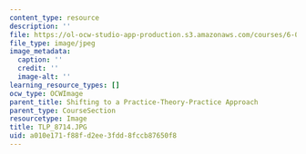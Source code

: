 ```yaml
---
content_type: resource
description: ''
file: https://ol-ocw-studio-app-production.s3.amazonaws.com/courses/6-01sc-introduction-to-electrical-engineering-and-computer-science-i-spring-2011/a010e171f88fd2ee3fdd8fccb87650f8_TLP_8714.JPG
file_type: image/jpeg
image_metadata:
  caption: ''
  credit: ''
  image-alt: ''
learning_resource_types: []
ocw_type: OCWImage
parent_title: Shifting to a Practice-Theory-Practice Approach
parent_type: CourseSection
resourcetype: Image
title: TLP_8714.JPG
uid: a010e171-f88f-d2ee-3fdd-8fccb87650f8
---
```

